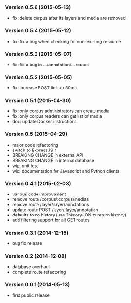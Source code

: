 ### Version 0.5.6 (2015-05-13)

  - fix: delete corpus after its layers and media are removed

### Version 0.5.4 (2015-05-12)

  - fix: fix a bug when checking for non-existing resource

### Version 0.5.3 (2015-05-07)

  - fix: fix a bug in .../annotation/... routes

### Version 0.5.2 (2015-05-05)

  - fix: increase POST limit to 50mb

### Version 0.5.1 (2015-04-30)

  - fix: only corpus administrators can create media
  - fix: only corpus readers can get list of media
  - doc: update Docker instructions

### Version 0.5 (2015-04-29)

  - major code refactoring
  - switch to ExpressJS 4
  - BREAKING CHANGE in external API
  - BREAKING CHANGE in internal database
  - wip: unit test
  - wip: documentation for Javascript and Python clients 

### Version 0.4.1 (2015-02-03)

  - various code improvement
  - remove route /corpus/:corpus/medias
  - remove route /layer/:layer/annotations
  - update route POST /layer/:layer/annotation
  - defaults to no history (use ?history=ON to return history)
  - add filtering support for all GET routes

### Version 0.3.1 (2014-12-15)

  - bug fix release

### Version 0.2 (2014-12-08)

  - database overhaul
  - complete route refactoring

### Version 0.0.1 (2014-05-13)
  
  - first public release

